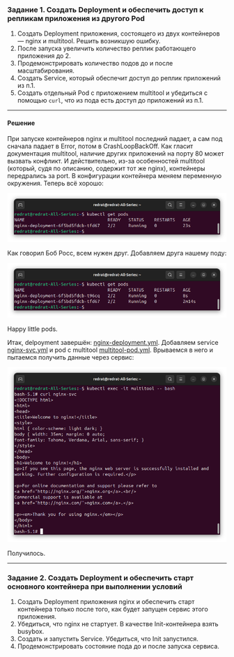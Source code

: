 
### Задание 1. Создать Deployment и обеспечить доступ к репликам приложения из другого Pod

1. Создать Deployment приложения, состоящего из двух контейнеров — nginx и multitool. Решить возникшую ошибку.
2. После запуска увеличить количество реплик работающего приложения до 2.
3. Продемонстрировать количество подов до и после масштабирования.
4. Создать Service, который обеспечит доступ до реплик приложений из п.1.
5. Создать отдельный Pod с приложением multitool и убедиться с помощью `curl`, что из пода есть доступ до приложений из п.1.

---

#### Решение

При запуске контейнеров nginx и multitool последний падает, а сам под сначала падает в Error, потом в CrashLoopBackOff. Как гласит документация multitool, наличие других приложений на порту 80 может вызвать конфликт. И действительно, из-за особенностей multitool (который, судя по описанию, содержит тот же nginx), контейнеры передрались за port. В конфигурации контейнера меняем переменную окружения. Теперь всё хорошо:

![alt text](img/1.0.png)

Как говорил Боб Росс, всем нужен друг. Добавляем друга нашему поду:

![alt text](img/1.1.png)

Happy little pods.

Итак, delpoyment завершён: [nginx-deployment.yml](k8s/nginx-deployment.yml). Добавляем service [nginx-svc.yml](k8s/nginx-svc.yml) и pod с multitool [multitool-pod.yml](k8s/multitool-pod.yml). Врываемся в него и пытаемся получить данные через сервис:

![alt text](img/1.2.png)

Получилось.

---

### Задание 2. Создать Deployment и обеспечить старт основного контейнера при выполнении условий

1. Создать Deployment приложения nginx и обеспечить старт контейнера только после того, как будет запущен сервис этого приложения.
2. Убедиться, что nginx не стартует. В качестве Init-контейнера взять busybox.
3. Создать и запустить Service. Убедиться, что Init запустился.
4. Продемонстрировать состояние пода до и после запуска сервиса.